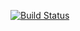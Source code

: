 [![Build Status](https://travis-ci.org/topleft/coin-api.svg?branch=master)](https://travis-ci.org/topleft/coin-api)
